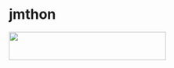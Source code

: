 # jmthon

<p align="left"><a href="https://heroku.com/deploy?template=httpsJmthonub-AR/roz"> <img src="https://img.shields.io/badge/Deploy%20To%20Heroku-purple?style=for-the-badge&logo=heroku" width="320" height="58.45"/></a></p>
